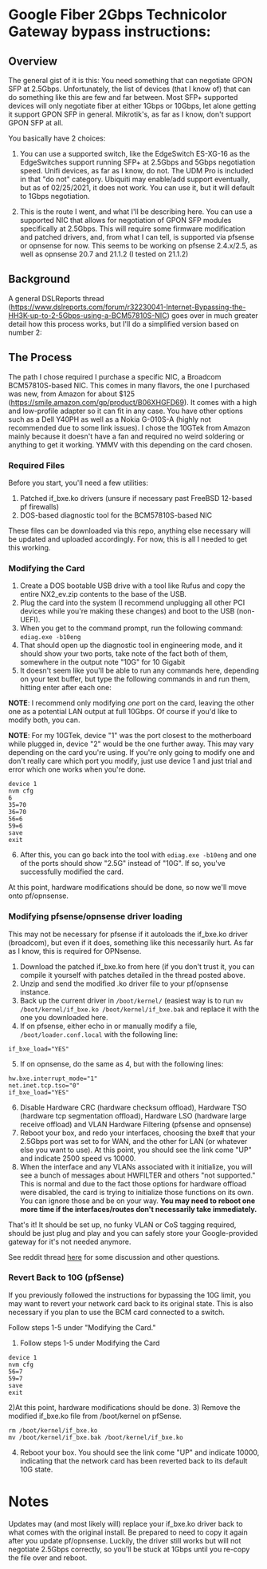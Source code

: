 # Google Fiber 2Gbps Technicolor Gateway bypass instructions:

## Overview

The general gist of it is this: You need something that can negotiate GPON SFP at 2.5Gbps. Unfortunately, the list of devices (that I know of) that can do something like this are few and far between. Most SFP+ supported devices will only negotiate fiber at either 1Gbps or 10Gbps, let alone getting it support GPON SFP in general. Mikrotik's, as far as I know, don't support GPON SFP at all. 

You basically have 2 choices:

1) You can use a supported switch, like the EdgeSwitch ES-XG-16 as the EdgeSwitches support running SFP+ at 2.5Gbps and 5Gbps negotiation speed. Unifi devices, as far as I know, do not. The UDM Pro is included in that "do not" category. Ubiquiti may enable/add support eventually, but as of 02/25/2021, it does not work. You can use it, but it will default to 1Gbps negotiation.

2) This is the route I went, and what I'll be describing here. You can use a supported NIC that allows for negotiation of GPON SFP modules specifically at 2.5Gbps. This will require some firmware modification and patched drivers, and, from what I can tell, is supported via pfsense or opnsense for now. This seems to be working on pfsense 2.4.x/2.5, as well as opnsense 20.7 and 21.1.2 (I tested on 21.1.2)

## Background

A general DSLReports thread (https://www.dslreports.com/forum/r32230041-Internet-Bypassing-the-HH3K-up-to-2-5Gbps-using-a-BCM57810S-NIC) goes over in much greater detail how this process works, but I'll do a simplified version based on number 2:

## The Process

The path I chose required I purchase a specific NIC, a Broadcom BCM57810S-based NIC. This comes in many flavors, the one I purchased was new, from Amazon for about $125 (https://smile.amazon.com/gp/product/B06XHGFD69). It comes with a high and low-profile adapter so it can fit in any case. You have other options such as a Dell Y40PH as well as a Nokia G-010S-A (highly not recommended due to some link issues). I chose the 10GTek from Amazon mainly because it doesn't have a fan and required no weird soldering or anything to get it working. YMMV with this depending on the card chosen.

### Required Files

Before you start, you'll need a few utilities:

1) Patched if_bxe.ko drivers (unsure if necessary past FreeBSD 12-based pf firewalls)
2) DOS-based diagnostic tool for the BCM57810S-based NIC

These files can be downloaded via this repo, anything else necessary will be updated and uploaded accordingly. For now, this is all I needed to get this working.

### Modifying the Card

1) Create a DOS bootable USB drive with a tool like Rufus and copy the entire NX2_ev.zip contents to the base of the USB.
2) Plug the card into the system (I recommend unplugging all other PCI devices while you're making these changes) and boot to the USB (non-UEFI).
3) When you get to the command prompt, run the following command: `ediag.exe -b10eng`
4) That should open up the diagnostic tool in engineering mode, and it should show your two ports, take note of the fact both of them, somewhere in the output note "10G" for 10 Gigabit
5) It doesn't seem like you'll be able to run any commands here, depending on your text buffer, but type the following commands in and run them, hitting enter after each one:

**NOTE**: I recommend only modifying *one* port on the card, leaving the other one as a potential LAN output at full 10Gbps. Of course if you'd like to modify both, you can.

**NOTE**: For my 10GTek, device "1" was the port closest to the motherboard while plugged in, device "2" would be the one further away. This may vary depending on the card you're using. If you're only going to modify one and don't really care which port you modify, just use device 1 and just trial and error which one works when you're done.

```
device 1
nvm cfg
6
35=70
36=70
56=6
59=6
save
exit
```

6) After this, you can go back into the tool with `ediag.exe -b10eng` and one of the ports should show "2.5G" instead of "10G". If so, you've successfully modified the card.

At this point, hardware modifications should be done, so now we'll move onto pf/opnsense.

### Modifying pfsense/opnsense driver loading

This may not be necessary for pfsense if it autoloads the if_bxe.ko driver (broadcom), but even if it does, something like this necessarily hurt. As far as I know, this is required for OPNsense.

1) Download the patched if_bxe.ko from here (if you don't trust it, you can compile it yourself with patches detailed in the thread posted above.
2) Unzip and send the modified .ko driver file to your pf/opnsense instance.
3) Back up the current driver in `/boot/kernel/` (easiest way is to run `mv /boot/kernel/if_bxe.ko /boot/kernel/if_bxe.bak` and replace it with the one you downloaded here.
4) If on pfsense, either echo in or manually modify a file, `/boot/loader.conf.local` with the following line:

```
if_bxe_load="YES"
```

5) If on opnsense, do the same as 4, but with the following lines:

```
hw.bxe.interrupt_mode="1"
net.inet.tcp.tso="0"
if_bxe_load="YES"
```

6) Disable Hardware CRC (hardware checksum offload), Hardware TSO (hardware tcp segmentation offload), Hardware LSO (hardware large receive offload) and VLAN Hardware Filtering (pfsense and opnsense)
7) Reboot your box, and redo your interfaces, choosing the bxe# that your 2.5Gbps port was set to for WAN, and the other for LAN (or whatever else you want to use). At this point, you should see the link come "UP" and indicate 2500 speed vs 10000.
8) When the interface and any VLANs associated with it initialize, you will see a bunch of messages about HWFILTER and others "not supported." This is normal and due to the fact those options for hardware offload were disabled, the card is trying to initialize those functions on its own. You can ignore those and be on your way. **You may need to reboot one more time if the interfaces/routes don't necessarily take immediately.**

That's it! It should be set up, no funky VLAN or CoS tagging required, should be just plug and play and you can safely store your Google-provided gateway for it's not needed anymore.

See reddit thread [here](https://old.reddit.com/r/googlefiber/comments/lscvj5/2gbps_gateway_bypass_confirmed_full_speed_working/) for some discussion and other questions.

### Revert Back to 10G (pfSense)
If you previously followed the instructions for bypassing the 10G limit, you may want to revert your network card back to its original state. This is also necessary if you plan to use the BCM card connected to a switch.

Follow steps 1-5 under "Modifying the Card."
1) Follow steps 1-5 under Modifying the Card
```
device 1
nvm cfg
56=7
59=7
save
exit
```
2)At this point, hardware modifications should be done. 
3) Remove the modified if_bxe.ko file from /boot/kernel on pfSense.
```
rm /boot/kernel/if_bxe.ko
mv /boot/kernel/if_bxe.bak /boot/kernel/if_bxe.ko
```

4) Reboot your box. You should see the link come "UP" and indicate 10000, indicating that the network card has been reverted back to its default 10G state.

# Notes

Updates may (and most likely will) replace your if_bxe.ko driver back to what comes with the original install. Be prepared to need to copy it again after you update pf/opnsense. Luckily, the driver still works but will not negotiate 2.5Gbps correctly, so you'll be stuck at 1Gbps until you re-copy the file over and reboot.
